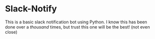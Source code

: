 # Slack-Notify

This is a basic slack notification bot using Python. I know this has been done over a _thousand_ times, but trust this one will be the best! (not even close)

